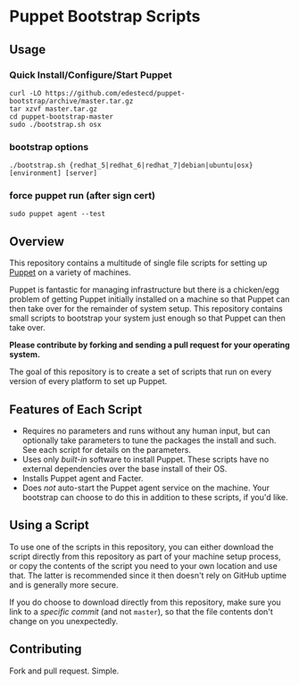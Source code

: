 # Puppet Bootstrap Scripts

## Usage

### Quick Install/Configure/Start Puppet

```shell
curl -LO https://github.com/edestecd/puppet-bootstrap/archive/master.tar.gz
tar xzvf master.tar.gz
cd puppet-bootstrap-master
sudo ./bootstrap.sh osx
```

### bootstrap options

```shell
./bootstrap.sh {redhat_5|redhat_6|redhat_7|debian|ubuntu|osx} [environment] [server]
```

### force puppet run (after sign cert)

```shell
sudo puppet agent --test
```

## Overview

This repository contains a multitude of single file scripts for setting
up [Puppet](http://puppetlabs.com/puppet/what-is-puppet/) on a variety
of machines.

Puppet is fantastic for managing infrastructure but there is a chicken/egg problem
of getting Puppet initially installed on a machine so that Puppet can then
take over for the remainder of system setup. This repository contains small scripts
to bootstrap your system just enough so that Puppet can then take over.

**Please contribute by forking and sending a pull request for your
operating system.**

The goal of this repository is to create a set of scripts that run
on every version of every platform to set up Puppet.

## Features of Each Script

* Requires no parameters and runs without any human input, but can
  optionally take parameters to tune the packages the install and such. See
  each script for details on the parameters.
* Uses only _built-in_ software to install Puppet. These scripts
  have no external dependencies over the base install of their OS.
* Installs Puppet agent and Facter.
* Does _not_ auto-start the Puppet agent service on the machine. Your
  bootstrap can choose to do this in addition to these scripts, if you'd
  like.

## Using a Script

To use one of the scripts in this repository, you can either download the
script directly from this repository as part of your machine setup process,
or copy the contents of the script you need to your own location and use that.
The latter is recommended since it then doesn't rely on GitHub uptime and
is generally more secure.

If you do choose to download directly from this repository, make sure
you link to a _specific commit_ (and not `master`), so that the file
contents don't change on you unexpectedly.

## Contributing

Fork and pull request. Simple.
